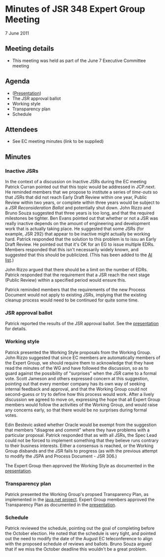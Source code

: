 # Minutes of JSR 348 Expert Group Meeting  
7 June 2011

## Meeting details

*   This meeting was held as part of the June 7 Executive Committee meeting  

## **Agenda**

*   ([Presentation](/files/Meeting%20Materials/JSR348-update-060711.pdf))
*   The JSR approval ballot
*   Working style
*   Transparency plan
*   Schedule

## **Attendees**

*   See EC meeting minutes (link to be supplied)

## Minutes

### Inactive JSRs

In the context of a discussion on Inactive JSRs during the EC meeting Patrick Curran pointed out that this topic would be addressed in JCP.next. He reminded members that we propose to institute a series of _time-outs_ so that JSRs that did not reach Early Draft Review within one year, Public Review within two years, or complete within three years would be subject to a _JSR Reconsideration Ballot_ and potentially shut down. John Rizzo and Bruno Souza suggested that three years is too long, and that the required milestones be tighter. Ben Evans pointed out that whether or not a JSR was really inactive depends on the amount of engineering and development work that is actually taking place. He suggested that some JSRs (for example, JSR 292) that appear to be inactive might actually be working hard. Patrick responded that the solution to this problem is to issu an Early Draft Review. He pointed out that it's OK for an EG to issue multiple EDRs. Members responded that this isn't necessarily widely known, and suggested that this should be publicized. (This has been added to the [AI list](/files/Working%20documents/AIs.md).)

John Rizzo argued that there should be a limit on the number of EDRs. Patrick responded that the requirement that a JSR reach the next stage (Public Review) within a specified period would ensure this.

Patrick reminded members that the requirements of the new Process Document would not apply to existing JSRs, implying that the existing cleanup process would need to be continued for quite some time.

### **JSR approval ballot**

Patrick reported the results of the JSR approval ballot. See the [presentation](/files/Meeting%20Materials/JSR348-update-060711.pdf) for details.

### **Working style**

Patrick presented the Working Style proposals from the Working Group. John Rizzo suggested that since EC members are automatically members of the Expert Group, we should require them to acknowledge that they have read the minutes of the WG and have followed the discussion, so as to guard against the possibility of "surprises" when the JSR came to a formal vote. Scott Jameson and others expressed concern at this suggestion, pointing out that every member company has its own way of seeking internal feedback and approval, and that the Working Group could not second-guess or try to define how this process would work. After a lively discussion we agreed to move on, expressing the hope that all Expert Group members would follow the activities of the Working Group, and would raise any concerns early, so that there would be no surprises during formal votes.

Edin Bestevic asked whether Oracle would be exempt from the suggestion that members "disagree and commit" where they have problems with a particular proposal. Patrick responded that as with all JSRs, the Spec Lead could not be forced to implement something that they believe runs contrary to their business interests. Either a consensus is reached, or the Working Group disbands and the JSR fails to progress (as with the previous attempt to modify the JSPA and Process Document - JSR 306.)

The Expert Group then approved the Working Style as documented in the [presentation](/files/Meeting%20Materials/JSR348-update-060711.pdf).

### **Transparency plan**

Patrick presented the Working Group's propsed Transparency Plan, as implemented in the [java.net project](https:/github.com/jcp-org/jsr348). Expert Group members approved the Transparency Plan as documented in the [presentation](/files/Meeting%20Materials/JSR348-update-060711.pdf).

### **Schedule**

Patrick reviewed the schedule, pointing out the goal of completing before the October election. He noted that the schedule is very tight, and pointed out the need to modify the date of the August EC teleconference to align with the proposed schedule of reviews and ballots. Bruno Souza argued that if we miss the October deadline this wouldn't be a great problem.